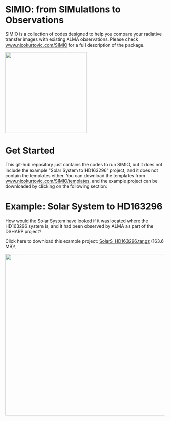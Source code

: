 # SIMIO: from SIMulatIons to Observations
SIMIO is a collection of codes designed to help you compare your radiative transfer images with existing ALMA observations. Please check www.nicokurtovic.com/SIMIO for a full description of the package.

<img src="https://github.com/nicokurtovic/SIMIO/blob/main/SIMIO_logo.png" width="256"/>

# Get Started

This git-hub repository just contains the codes to run SIMIO, but it does not include the example "Solar System to HD163296" project, and it does not contain the templates either. You can download the templates from www.nicokurtovic.com/SIMIO/templates, and the example project can be downloaded by clicking on the following section:


# Example: Solar System to HD163296

How would the Solar System have looked if it was located where the HD163296 system is, and it had been observed by ALMA as part of the DSHARP project?

Click here to download this example project: [SolarS_HD163296.tar.gz](https://keeper.mpdl.mpg.de/f/03e64c2d3f524c219a99/) (163.6 MB)\

<img src="https://github.com/nicokurtovic/SIMIO/blob/main/SolarS_HD163296_comparison.png" width="512"/>
